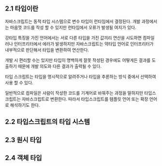 ## 2.1 타입이란

자바스크립트는 동적 타입 시스템으로 변수 타입이 런타임에서 결정된다. 개발 과정에서는 마음껏 코드를 작성 할 수 있지만 런타임에서 오류가 발생될 여지가 있다.

강타입 특징을 가진 언어에서는 서로 다른 타입을 가진 값끼리 연산을 시도하면 컴파일러나 인터프리터에서 에러가 발생하지만 자바스크립트는 약타입 언어로 인터프리터가 내부적으로 판단해서 타입을 변환하여 연산한다.

개발 시 편리할 수는 있지만 타입이 명백하게 잘못 작성된 경우에도 어떻게든 결과를 도출하기 때문에 개발 의도와 다른 결과가 출력될 수 있다.

타입 스크립트는 타입을 명시적으로 알려주거나 타입을 추론하는 방식 중에서 선택하여 사용 할 수 있다.

일반적으로 컴파일은 사람이 작성한 코드를 기계어로 바꿔주는 과정을 말하지만 타입스크립트는 자바스크립트로 변환한다. 따라서 타입스크립트를 템플릿 언어 또는 확장 언어로 해석하기도 한다.
## 2.2 타입스크립트의 타입 시스템

## 2.3 원시 타입

## 2.4 객체 타입


